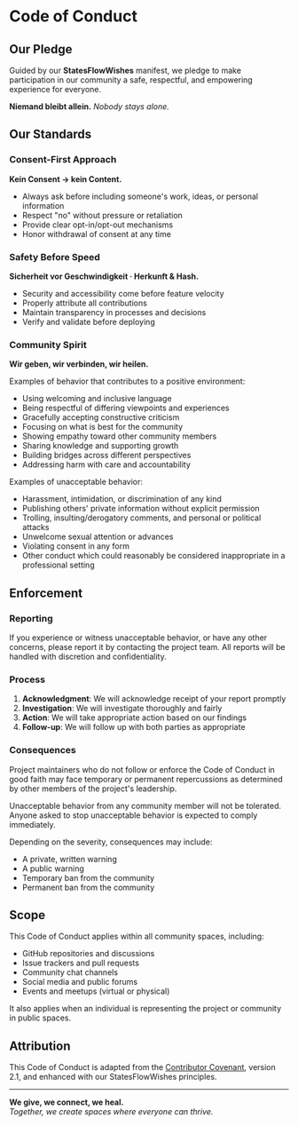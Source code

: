 # Code of Conduct

## Our Pledge

Guided by our **StatesFlowWishes** manifest, we pledge to make participation in our community a safe, respectful, and empowering experience for everyone.

**Niemand bleibt allein.** *Nobody stays alone.*

## Our Standards

### Consent-First Approach

**Kein Consent → kein Content.**

- Always ask before including someone's work, ideas, or personal information
- Respect "no" without pressure or retaliation
- Provide clear opt-in/opt-out mechanisms
- Honor withdrawal of consent at any time

### Safety Before Speed

**Sicherheit vor Geschwindigkeit · Herkunft & Hash.**

- Security and accessibility come before feature velocity
- Properly attribute all contributions
- Maintain transparency in processes and decisions
- Verify and validate before deploying

### Community Spirit

**Wir geben, wir verbinden, wir heilen.**

Examples of behavior that contributes to a positive environment:

- Using welcoming and inclusive language
- Being respectful of differing viewpoints and experiences
- Gracefully accepting constructive criticism
- Focusing on what is best for the community
- Showing empathy toward other community members
- Sharing knowledge and supporting growth
- Building bridges across different perspectives
- Addressing harm with care and accountability

Examples of unacceptable behavior:

- Harassment, intimidation, or discrimination of any kind
- Publishing others' private information without explicit permission
- Trolling, insulting/derogatory comments, and personal or political attacks
- Unwelcome sexual attention or advances
- Violating consent in any form
- Other conduct which could reasonably be considered inappropriate in a professional setting

## Enforcement

### Reporting

If you experience or witness unacceptable behavior, or have any other concerns, please report it by contacting the project team. All reports will be handled with discretion and confidentiality.

### Process

1. **Acknowledgment**: We will acknowledge receipt of your report promptly
2. **Investigation**: We will investigate thoroughly and fairly
3. **Action**: We will take appropriate action based on our findings
4. **Follow-up**: We will follow up with both parties as appropriate

### Consequences

Project maintainers who do not follow or enforce the Code of Conduct in good faith may face temporary or permanent repercussions as determined by other members of the project's leadership.

Unacceptable behavior from any community member will not be tolerated. Anyone asked to stop unacceptable behavior is expected to comply immediately.

Depending on the severity, consequences may include:
- A private, written warning
- A public warning
- Temporary ban from the community
- Permanent ban from the community

## Scope

This Code of Conduct applies within all community spaces, including:
- GitHub repositories and discussions
- Issue trackers and pull requests
- Community chat channels
- Social media and public forums
- Events and meetups (virtual or physical)

It also applies when an individual is representing the project or community in public spaces.

## Attribution

This Code of Conduct is adapted from the [Contributor Covenant](https://www.contributor-covenant.org), version 2.1, and enhanced with our StatesFlowWishes principles.

---

**We give, we connect, we heal.**  
*Together, we create spaces where everyone can thrive.*

